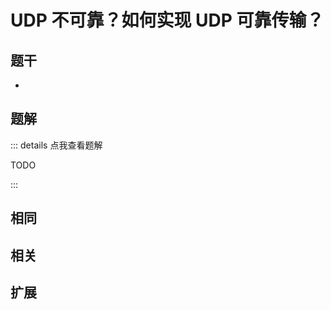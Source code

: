 # UDP 不可靠？如何实现 UDP 可靠传输？


## 题干

- 



## 题解

::: details 点我查看题解

  TODO

:::



## 相同


## 相关


## 扩展

